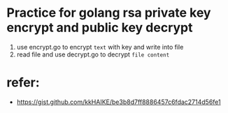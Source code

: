 # Practice for golang rsa private key encrypt and public key decrypt

1. use encrypt.go to encrypt `text` with key and write into file
2. read file and use decrypt.go to decrypt `file content`


# refer:
- https://gist.github.com/kkHAIKE/be3b8d7ff8886457c6fdac2714d56fe1